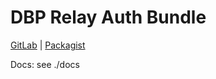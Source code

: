 # DBP Relay Auth Bundle

[GitLab](https://gitlab.tugraz.at/dbp/relay/dbp-relay-auth-bundle) | [Packagist](https://packagist.org/packages/dbp/relay-auth-bundle)

Docs: see ./docs
